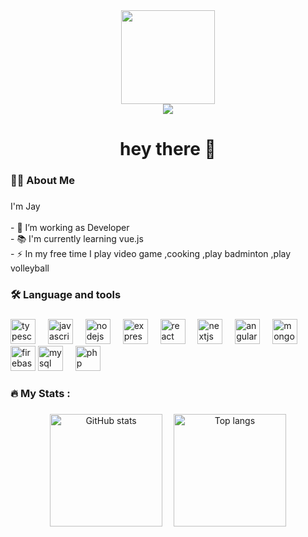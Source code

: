 <div align="center">
  <img height="150" src="https://media.giphy.com/media/M9gbBd9nbDrOTu1Mqx/giphy.gif"  />
</div>



<div align="center">
  <img src="https://visitor-badge.laobi.icu/badge?page_id=maurodesouza.maurodesouza&"  />
</div>

###

<h1 align="center">hey there 👋</h1>

###

<h3 align="left">👩‍💻  About Me</h3>

###

<p align="left">I'm Jay <br><br>- 🔭 I’m working as Developer<br>- 📚 I'm currently learning vue.js<br>- ⚡ In my free time I play video game ,cooking ,play badminton ,play volleyball</p>

###

<h3 align="left">🛠 Language and tools</h3>

###

<div align="left">
  <!-- TypeScript -->
  <img src="https://cdn.jsdelivr.net/gh/devicons/devicon/icons/typescript/typescript-original.svg" height="40" alt="typescript logo" />
  <img width="12" />

  <!-- JavaScript -->
  <img src="https://cdn.jsdelivr.net/gh/devicons/devicon/icons/javascript/javascript-original.svg" height="40" alt="javascript logo" />
  <img width="12" />

  <!-- Node.js -->
  <img src="https://cdn.jsdelivr.net/gh/devicons/devicon/icons/nodejs/nodejs-original.svg" height="40" alt="nodejs logo" />
  <img width="12" />

  <!-- Express -->
  <img src="https://cdn.jsdelivr.net/gh/devicons/devicon/icons/express/express-original.svg" height="40" alt="express logo" style="background-color: white;" />
  <img width="12" />

  <!-- React -->
  <img src="https://cdn.jsdelivr.net/gh/devicons/devicon/icons/react/react-original.svg" height="40" alt="react logo" />
  <img width="12" />

  <!-- Next.js -->
  <img src="https://cdn.jsdelivr.net/gh/devicons/devicon/icons/nextjs/nextjs-original.svg" height="40" alt="nextjs logo" style="background-color: white;" />
  <img width="12" />

  <!-- Angular -->
  <img src="https://cdn.jsdelivr.net/gh/devicons/devicon/icons/angularjs/angularjs-original.svg" height="40" alt="angular logo" />
  <img width="12" />

  <!-- MongoDB -->
  <img src="https://cdn.jsdelivr.net/gh/devicons/devicon/icons/mongodb/mongodb-original.svg" height="40" alt="mongodb logo" />
  <img width="12" />

  <!-- Firebase -->
  <img src="https://cdn.jsdelivr.net/gh/devicons/devicon/icons/firebase/firebase-plain.svg" height="40" alt="firebase logo" />

  <img src="https://cdn.jsdelivr.net/gh/devicons/devicon/icons/mysql/mysql-original.svg" height="40" alt="mysql logo" />
  <img width="12" />



  <!-- PHP -->
  <img src="https://cdn.jsdelivr.net/gh/devicons/devicon/icons/php/php-original.svg" height="40" alt="php logo" />
</div>


###

<h3 align="left">🔥   My Stats :</h3>

###

<div align="center">
  <!-- GitHub Stats -->
  <img src="https://github-readme-stats.vercel.app/api?username=maurodesouza&show_icons=true&theme=dark&hide_border=false&count_private=true" height="180" alt="GitHub stats" />
  <img width="10" />
  
  <!-- Top Languages -->
  <img src="https://github-readme-stats.vercel.app/api/top-langs/?username=maurodesouza&layout=compact&theme=dark&hide_border=false" height="180" alt="Top langs" />
</div>

###
